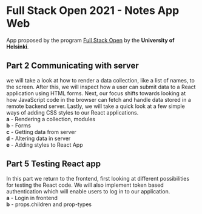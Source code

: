 # Full Stack Open 2021 - Notes App Web
App proposed by the program [Full Stack Open](https://fullstackopen.com/en) by the **University of Helsinki**.

## Part 2 Communicating with server
we will take a look at how to render a data collection, like a list of names, to the screen. After this, we will inspect how a user can submit data to a React application using HTML forms. Next, our focus shifts towards looking at how JavaScript code in the browser can fetch and handle data stored in a remote backend server. Lastly, we will take a quick look at a few simple ways of adding CSS styles to our React applications.<br>
**a** - Rendering a collection, modules <br>
**b** - Forms <br>
**c** - Getting data from server <br>
**d** - Altering data in server <br>
**e** - Adding styles to React App <br>

## Part 5 Testing React app
In this part we return to the frontend, first looking at different possibilities for testing the React code. We will also implement token based authentication which will enable users to log in to our application.<br>
**a** - Login in frontend <br>
**b** - props.children and prop-types <br>